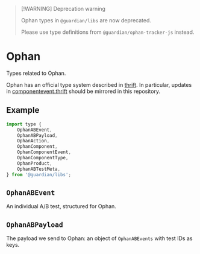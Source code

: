 > [!WARNING] Deprecation warning
>
> Ophan types in `@guardian/libs` are now deprecated.
>
> Please use type definitions from `@guardian/ophan-tracker-js` instead.

# Ophan

Types related to Ophan.

Ophan has an official type system described in [thrift](https://github.com/guardian/ophan/tree/abb022b43a1fa3922a6cf24478c4a8982cd13b79/event-model/src/main/thrift). In particular, updates in [componentevent.thrift](https://github.com/guardian/ophan/blob/abb022b43a1fa3922a6cf24478c4a8982cd13b79/event-model/src/main/thrift/componentevent.thrift) should be mirrored in this repository.

## Example

```js
import type {
    OphanABEvent,
    OphanABPayload,
    OphanAction,
    OphanComponent,
    OphanComponentEvent,
    OphanComponentType,
    OphanProduct,
    OphanABTestMeta,
} from '@guardian/libs';
```

## `OphanABEvent`

An individual A/B test, structured for Ophan.

## `OphanABPayload`

The payload we send to Ophan: an object of `OphanABEvents` with test IDs as keys.

